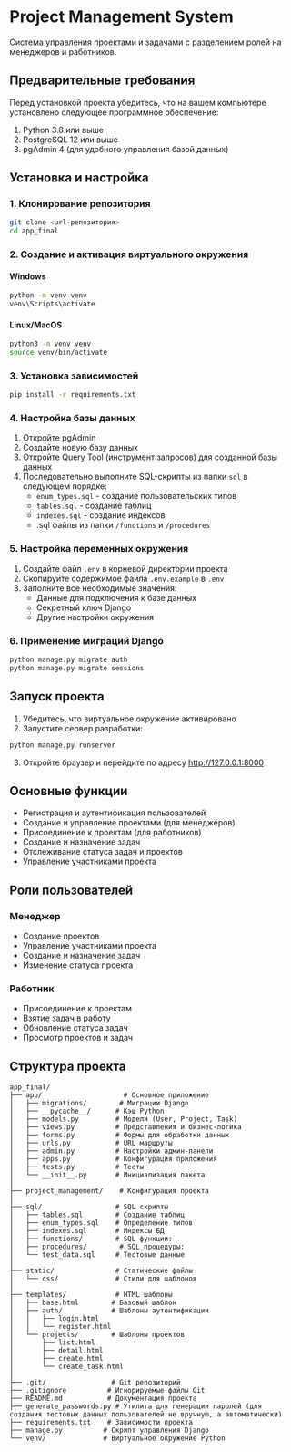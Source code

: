 # Project Management System

Система управления проектами и задачами с разделением ролей на менеджеров и работников.

## Предварительные требования

Перед установкой проекта убедитесь, что на вашем компьютере установлено следующее программное обеспечение:

1. Python 3.8 или выше
2. PostgreSQL 12 или выше
3. pgAdmin 4 (для удобного управления базой данных)

## Установка и настройка

### 1. Клонирование репозитория

```bash
git clone <url-репозитория>
cd app_final
```

### 2. Создание и активация виртуального окружения

#### Windows
```bash
python -m venv venv
venv\Scripts\activate
```

#### Linux/MacOS
```bash
python3 -m venv venv
source venv/bin/activate
```

### 3. Установка зависимостей

```bash
pip install -r requirements.txt
```

### 4. Настройка базы данных

1. Откройте pgAdmin
2. Создайте новую базу данных
3. Откройте Query Tool (инструмент запросов) для созданной базы данных
4. Последовательно выполните SQL-скрипты из папки `sql` в следующем порядке:
   - `enum_types.sql` - создание пользовательских типов
   - `tables.sql` - создание таблиц
   - `indexes.sql` - создание индексов
   - .sql файлы из папки `/functions` и `/procedures`

### 5. Настройка переменных окружения

1. Создайте файл `.env` в корневой директории проекта
2. Скопируйте содержимое файла `.env.example` в `.env`
3. Заполните все необходимые значения:
   - Данные для подключения к базе данных
   - Секретный ключ Django
   - Другие настройки окружения

### 6. Применение миграций Django

```bash
python manage.py migrate auth
python manage.py migrate sessions
```

## Запуск проекта

1. Убедитесь, что виртуальное окружение активировано
2. Запустите сервер разработки:

```bash
python manage.py runserver
```

3. Откройте браузер и перейдите по адресу http://127.0.0.1:8000

## Основные функции

- Регистрация и аутентификация пользователей
- Создание и управление проектами (для менеджеров)
- Присоединение к проектам (для работников)
- Создание и назначение задач
- Отслеживание статуса задач и проектов
- Управление участниками проекта

## Роли пользователей

### Менеджер
- Создание проектов
- Управление участниками проекта
- Создание и назначение задач
- Изменение статуса проекта

### Работник
- Присоединение к проектам
- Взятие задач в работу
- Обновление статуса задач
- Просмотр проектов и задач

## Структура проекта

```
app_final/
├── app/                    # Основное приложение
│   ├── migrations/        # Миграции Django
│   ├── __pycache__/      # Кэш Python
│   ├── models.py         # Модели (User, Project, Task)
│   ├── views.py          # Представления и бизнес-логика
│   ├── forms.py          # Формы для обработки данных
│   ├── urls.py           # URL маршруты
│   ├── admin.py          # Настройки админ-панели
│   ├── apps.py           # Конфигурация приложения
│   ├── tests.py          # Тесты
│   └── __init__.py       # Инициализация пакета
│
├── project_management/    # Конфигурация проекта
│
├── sql/                  # SQL скрипты
│   ├── tables.sql        # Создание таблиц
│   ├── enum_types.sql    # Определение типов
│   ├── indexes.sql       # Индексы БД
│   ├── functions/        # SQL функции:
│   ├── procedures/        # SQL процедуры:
│   └── test_data.sql     # Тестовые данные
│
├── static/               # Статические файлы
│   └── css/              # Стили для шаблонов
│
├── templates/            # HTML шаблоны
│   ├── base.html        # Базовый шаблон
│   ├── auth/            # Шаблоны аутентификации
│   │   ├── login.html
│   │   └── register.html
│   └── projects/        # Шаблоны проектов
│       ├── list.html
│       ├── detail.html
│       ├── create.html
│       └── create_task.html
│
├── .git/                # Git репозиторий
├── .gitignore          # Игнорируемые файлы Git
├── README.md           # Документация проекта
├── generate_passwords.py # Утилита для генерации паролей (для создания тестовых данных пользователей не вручную, а автоматически)
├── requirements.txt    # Зависимости проекта
├── manage.py          # Скрипт управления Django
└── venv/              # Виртуальное окружение Python
```
